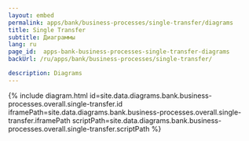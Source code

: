 ```yaml
---
layout: embed
permalink: apps/bank/business-processes/single-transfer/diagrams
title: Single Transfer
subtitle: Диаграммы
lang: ru
page_id:  apps-bank-business-processes-single-transfer-diagrams
backUrl: /ru/apps/bank/business-processes/single-transfer/

description: Diagrams
---
```

{% include diagram.html id=site.data.diagrams.bank.business-processes.overall.single-transfer.id iframePath=site.data.diagrams.bank.business-processes.overall.single-transfer.iframePath scriptPath=site.data.diagrams.bank.business-processes.overall.single-transfer.scriptPath %}
